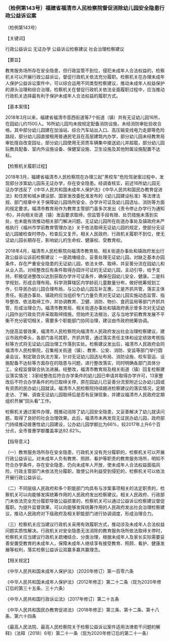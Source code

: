 ### （检例第143号）福建省福清市人民检察院督促消除幼儿园安全隐患行政公益诉讼案
（检例第143号）

【关键词】

行政公益诉讼 无证办学 公益诉讼检察建议 社会治理检察建议

【要旨】

教育服务场所存在安全隐患，但行政监管不到位，侵犯未成年人合法权益的，检察机关可以开展行政公益诉讼，督促行政机关依法充分履职。检察机关在办理未成年人保护公益诉讼案件中，可以综合运用不同类型检察建议，推动未成年人权益保护的源头治理和综合治理。检察机关在督促行政机关依法全面履职过程中，应当推动行政机关选择最有利于保护未成年人合法权益的履职方式。

【基本案情】

2018年3月以来，福建省福清市音西街道等7个街道（镇）共有无证幼儿园16所，在园幼儿约1500人。16所幼儿园均未按规定配备消防设施，未经消防审批验收合格。其中部分幼儿园建在加油站、综合汽车站出入口、高压输变线电力走廊等危险路段，部分幼儿园直接租用普通民宅且在高层建筑内办学，部分幼儿园未经教育局审批擅自改变园址，部分幼儿园使用无资质车辆集中接送幼儿并超载，部分幼儿园玩教具配备、室内外设施设备、保健室设施、卫生设施及其他附属设施配置不达标。

【检察机关履职过程】

2018年3月，福建省福清市人民检察院在办理三起"黑校车"危险驾驶案过程中，发现部分涉案幼儿园系无证办学，存在安全隐患。经调查核实，前述16所幼儿园无证办学违反了《中华人民共和国未成年人保护法》《中华人民共和国民办教育促进法》和住房和城乡建设部、国家发改委批准发布的《幼儿园建设标准》等法律法规、部门规章中关于保障幼儿园场所安全、办学许可证及幼儿园选址、消防等方面的规定要求。福清市教育局作为教育主管部门虽多次发出《责令停止办学行为通知书》，并向相关街道（镇）发函要求取缔，但监管手段有限、处罚措施未落到实处，也未能有效推动相关部门解决问题。无证幼儿园所在街道办事处及镇政府未严格执行《福州市学前教育管理办法》关于依法取缔无证幼儿园的规定，使部分无证幼儿园被检查时停办，检查后又复开。相关人民政府、行政机关履职不到位，使无证幼儿园长期存在，影响幼儿的生命权、健康权、受教育权。

2018年4月，福清市人民检察院向福清市教育局、相关街道办事处和镇政府发出行政公益诉讼诉前检察建议：一是疏堵结合，妥善处理无证幼儿园。对缺乏基本办园条件，存在严重安全隐患的无证幼儿园，依法关停、取缔，并妥善分流在园幼儿和从业人员。对经整改后有条件取得办园许可证的无证幼儿园，主动引导，给予支持，积极促进整改以达到获取办学许可证条件，确保在园幼儿安全、健康。二是科学规划，形成合理布局。科学测算辖区内学龄前儿童数量分布，做好统筹规划工作，引导民办幼儿园合理布局，与公办幼儿园互补互惠。三是齐抓共管，落实主体责任。街道办事处、镇政府应当组织专门力量负责对无证幼儿园实施动态监管、指导整改、依法取缔工作，并协调教育、卫健、消防、物价、食药监局等部门齐抓共管，形成治理合力。福清市教育局、相关街道办事处和镇政府表示曾多次对无证幼儿园作出行政处罚并采取取缔措施，但始终无法根治，这与当地学前教育发展不平衡不充分密切相关，需要多个职能部门协同治理，建议由市政府统筹协调。

为提高监督效果，福清市人民检察院向福清市人民政府发出社会治理检察建议，建议市政府牵头，各部门各司其职，齐抓共管，通过落实责任主体和设定绩效考核指标等方式将无证幼儿园治理工作落到实处。检察建议发出后，福清市人民政府会同福清市人民检察院，召集相关街道（镇）、教育、公安、消防、安监等部门举行圆桌会议，制定联合执法方案，针对无证幼儿园选址布局、消防设施、校车营运、设施配备不达标等方面存在的隐患与问题，进行整改落实，同时明确各部门具体分工，全程监督联合执法进展。经整改，福清市教育局及相关街道（镇）回复检察建议落实情况：3家经整改后符合办学条件的幼儿园已申请并取得办学许可，13家整改后不符合办学条件的均已取缔关停，原在园幼儿已妥善分流至附近公办幼儿园或有资质的民办幼儿园就读。福清市人民检察院持续跟进检察建议的落实情况，定期走访、了解、调查无证幼儿园取缔后是否有反弹现象，并建议福清市人民政府定期组织开展"回头看"工作。

检察机关通过案件办理，既推动消除了幼儿园安全隐患，又妥善解决了幼儿就读问题，取得了良好的社会治理效果。此后，福清市未再发现无证民办幼儿园，政府部门持续推动普惠性幼儿园建设，公办幼儿园学额比为66%，较2017年上升6个百分点，全市普惠学额覆盖率达92.62%。

【指导意义】

（一）教育服务场所存在安全隐患，行政机关没有充分履职的，检察机关可以开展行政公益诉讼。对未成年人负有教育、照顾、看护等职责的教育服务场所，明知不符合办学条件，存在安全隐患，仍向未成年人开放，使未成年人合法权益面临风险，行政主管部门未依法充分履职，致使公共利益受到侵犯的，检察机关可以依法开展行政公益诉讼。

（二）不同层级人民政府和多个职能部门均具有与涉案事项相关的法定职责的，检察机关可以向能够发挥统筹作用的人民政府发出检察建议。相关人民政府、行政部门未依法完全充分履职导致公益损害的，检察机关可以通过公益诉讼检察建议督促履职。为提升监督效果，可以向能够发挥统筹作用的人民政府发出社会治理检察建议，推动人民政府对下级政府及相关职能部门进行协调调度，形成治理合力。

（三）检察机关应当建议行政机关采用有效履职方式，推动涉及未成年人合法权益问题实质性解决。行政机关对安全隐患无法消除的教育服务场所依法取缔关停时，检察机关应当建议行政机关疏堵结合、分类治理，根据未成年人及家长实际需要妥善安置受教育的未成年人，保障未成年人继续享有接受教育、照顾、看护、健康发展等权利，落实检察公益诉讼双赢多赢共赢理念。

【相关规定】

《中华人民共和国未成年人保护法》（2020年修订）第一百零六条

《中华人民共和国未成年人保护法》（2012年修正）第二十二条（现为2020年修订后的第三十五条、三十六条）

《中华人民共和国行政诉讼法》（2017年修订）第二十五条

《中华人民共和国民办教育促进法》（2018年修正）第三条、第十二条、第十八条、第六十四条

《最高人民法院、最高人民检察院关于检察公益诉讼案件适用法律若干问题的解释》（法释〔2018〕6号）第二十一条（现为2020年修订后的第二十一条）

